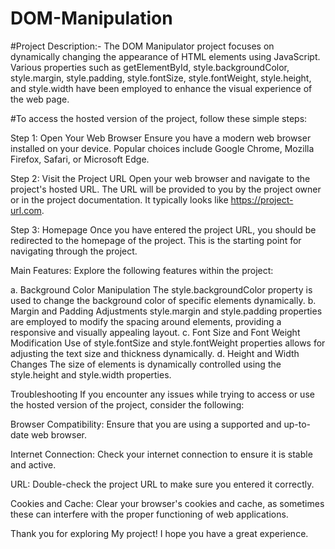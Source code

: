 # DOM-Manipulation

#Project Description:-   The DOM Manipulator project focuses on dynamically changing the appearance of HTML elements using JavaScript. Various properties such as getElementById, style.backgroundColor, style.margin, style.padding, style.fontSize, style.fontWeight, style.height, and style.width have been employed to enhance the visual experience of the web page.

#To access the hosted version of the project, follow these simple steps:

Step 1: Open Your Web Browser
Ensure you have a modern web browser installed on your device. Popular choices include Google Chrome, Mozilla Firefox, Safari, or Microsoft Edge.

Step 2: Visit the Project URL
Open your web browser and navigate to the project's hosted URL. The URL will be provided to you by the project owner or in the project documentation. It typically looks like https://project-url.com.

Step 3: Homepage
Once you have entered the project URL, you should be redirected to the homepage of the project. This is the starting point for navigating through the project.

Main Features:
Explore the following features within the project:

a. Background Color Manipulation
The style.backgroundColor property is used to change the background color of specific elements dynamically.
b. Margin and Padding Adjustments
style.margin and style.padding properties are employed to modify the spacing around elements, providing a responsive and visually appealing layout.
c. Font Size and Font Weight Modification
Use of style.fontSize and style.fontWeight properties allows for adjusting the text size and thickness dynamically.
d. Height and Width Changes
The size of elements is dynamically controlled using the style.height and style.width properties.

Troubleshooting
If you encounter any issues while trying to access or use the hosted version of the project, consider the following:

Browser Compatibility: Ensure that you are using a supported and up-to-date web browser.

Internet Connection: Check your internet connection to ensure it is stable and active.

URL: Double-check the project URL to make sure you entered it correctly.

Cookies and Cache: Clear your browser's cookies and cache, as sometimes these can interfere with the proper functioning of web applications.

Thank you for exploring My project! I hope you have a great experience.
  
